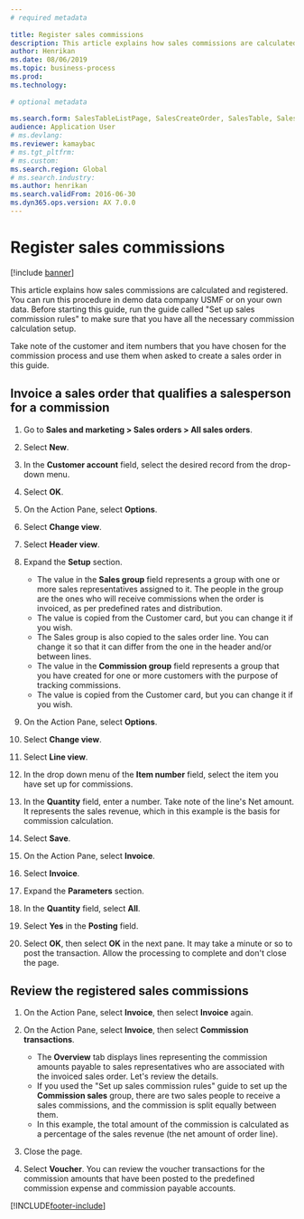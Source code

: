```yaml
--- 
# required metadata 
 
title: Register sales commissions
description: This article explains how sales commissions are calculated and registered. 
author: Henrikan
ms.date: 08/06/2019
ms.topic: business-process 
ms.prod:  
ms.technology:  
 
# optional metadata 
 
ms.search.form: SalesTableListPage, SalesCreateOrder, SalesTable, SalesEditLines,  CustInvoiceJournal, CommissionTrans, LedgerTransVoucher, CustClassificationGroup   
audience: Application User 
# ms.devlang:  
ms.reviewer: kamaybac
# ms.tgt_pltfrm:  
# ms.custom:  
ms.search.region: Global
# ms.search.industry: 
ms.author: henrikan
ms.search.validFrom: 2016-06-30 
ms.dyn365.ops.version: AX 7.0.0 
---
```

# Register sales commissions

[!include [banner](../../includes/banner.md)]

This article explains how sales commissions are calculated and registered. You can run this procedure in demo data company USMF or on your own data. Before starting this guide, run the guide called "Set up sales commission rules" to make sure that you have all the necessary commission calculation setup.

Take note of the customer and item numbers that you have chosen for the commission process and use them when asked to create a sales order in this guide.


## Invoice a sales order that qualifies a salesperson for a commission
1. Go to **Sales and marketing > Sales orders > All sales orders**.
2. Select **New**.
3. In the **Customer account** field, select the desired record from the drop-down menu.
4. Select **OK**.
5. On the Action Pane, select **Options**.
6. Select **Change view**.
7. Select **Header view**.
8. Expand the **Setup** section.

    - The value in the **Sales group** field represents a group with one or more sales representatives assigned to it. The people in the group are the ones who will receive commissions when the order is invoiced, as per predefined rates and distribution.   
    - The value is copied from the Customer card, but you can change it if you wish.  
    - The Sales group is also copied to the sales order line. You can change it so that it can differ from the one in the header and/or between lines.  
    - The value in the **Commission group** field represents a group that you have created for one or more customers with the purpose of tracking commissions.   
    - The value is copied from the Customer card, but you can change it if you wish.   

9. On the Action Pane, select **Options**.
10. Select **Change view**.
11. Select **Line view**.
12. In the drop down menu of the **Item number** field, select the item you have set up for commissions. 
13. In the **Quantity** field, enter a number. Take note of the line's Net amount. It represents the sales revenue, which in this example is the basis for commission calculation.  
14. Select **Save**.
15. On the Action Pane, select **Invoice**.
16. Select **Invoice**.
17. Expand the **Parameters** section.
18. In the **Quantity** field, select **All**.
19. Select **Yes** in the **Posting** field.
20. Select **OK**, then select **OK** in the next pane. It may take a minute or so to post the transaction. Allow the processing to complete and don't close the page.  

## Review the registered sales commissions
1. On the Action Pane, select **Invoice**, then select **Invoice** again.
2. On the Action Pane, select **Invoice**, then select **Commission transactions**.

    - The **Overview** tab displays lines representing the commission amounts payable to sales representatives who are associated with the invoiced sales order. Let's review the details.  
    - If you used the "Set up sales commission rules" guide to set up the **Commission sales** group, there are two sales people to receive a sales commissions, and the commission is split equally between them.  
    - In this example, the total amount of the commission is calculated as a percentage of the sales revenue (the net amount of order line).  
3. Close the page.
4. Select **Voucher**. You can review the voucher transactions for the commission amounts that have been posted to the predefined commission expense and commission payable accounts.  



[!INCLUDE[footer-include](../../../includes/footer-banner.md)]